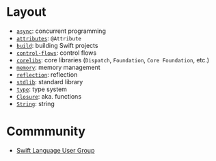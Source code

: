 # Layout

- [`async`](async/README.md): concurrent programming
- [`attributes`](attributes/README.md): `@Attribute`
- [`build`](build/README.md): building Swift projects
- [`control-flows`](control-flows/README.md): control flows
- [`corelibs`](corelibs/README.md): core libraries (`Dispatch`, `Foundation`,
  `Core Foundation`, etc.)
- [`memory`](memory/README.md): memory management
- [`reflection`](reflection/README.md): reflection
- [`stdlib`](stdlib/README.md): standard library
- [`type`](type/README.md): type system
- [`Closure`](Closure.md): aka. functions
- [`String`](String.md): string

# Commmunity

- [Swift Language User Group](https://www.youtube.com/c/SwiftLanguageUserGroup/videos)
